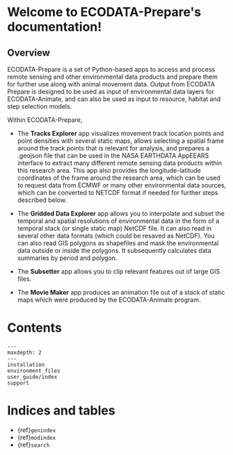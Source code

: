 # Welcome to ECODATA-Prepare's documentation!

## Overview

ECODATA-Prepare is a set of Python-based apps to access and process remote sensing and other environmental data products and prepare them for further use along with animal movement data. Output from ECODATA Prepare is designed to be used as input of environmental data layers for ECODATA-Animate, and can also be used as input to resource, habitat and step selection models.

Within ECODATA-Prepare,

- The **Tracks Explorer** app visualizes movement track location points and point densities with several static maps, allows selecting a spatial frame around the track points that is relevant for analysis, and prepares a .geojson file that can be used in the NASA EARTHDATA AppEEARS interface to extract many different remote sensing data products within this research area. This app also provides the longitude-latitude coordinates of the frame around the research area, which can be used to request data from ECMWF or many other environmental data sources, which can be converted to NETCDF format if needed for further steps described below.

- The **Gridded Data Explorer** app allows you to interpolate and subset the temporal and spatial resolutions of environmental data in the form of a temporal stack (or single static map) NetCDF file. It can also read in several other data formats (which could be resaved as NetCDF). You can also read GIS polygons as shapefiles and mask the environmental data outside or inside the polygons. It subsequently calculates data summaries by period and polygon.

- The **Subsetter** app allows you to clip relevant features out of large GIS files.

- The **Movie Maker** app produces an animation file out of a stack of static maps which were produced by the ECODATA-Animate program.

# Contents

```{toctree}
---
maxdepth: 2
---
installation
environment_files
user_guide/index
support
```

# Indices and tables

* {ref}`genindex`
* {ref}`modindex`
* {ref}`search`
